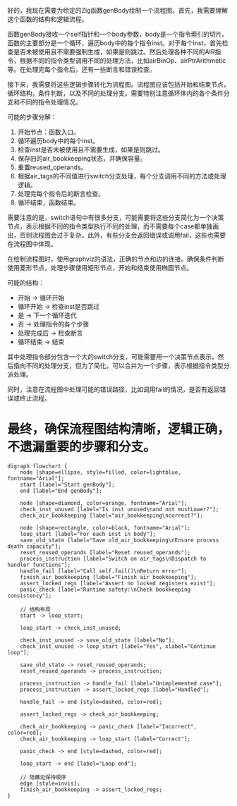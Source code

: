 好的，我现在需要为给定的Zig函数genBody绘制一个流程图。首先，我需要理解这个函数的结构和逻辑流程。

函数genBody接收一个self指针和一个body参数，body是一个指令索引的切片。函数的主要部分是一个循环，遍历body中的每个指令inst。对于每个inst，首先检查是否未被使用且不需要强制生成，如果是则跳过。然后处理各种不同的AIR指令，根据不同的指令类型调用不同的处理方法，比如airBinOp、airPtrArithmetic等。在处理完每个指令后，还有一些断言和错误检查。

接下来，我需要将这些逻辑步骤转化为流程图。流程图应该包括开始和结束节点，循环结构，条件判断，以及不同的处理分支。需要特别注意循环体内的各个条件分支和不同的指令处理情况。

可能的步骤分解：

1. 开始节点：函数入口。
2. 循环遍历body中的每个inst。
3. 检查inst是否未被使用且不需要生成，如果是则跳过。
4. 保存旧的air_bookkeeping状态，并确保容量。
5. 重置reused_operands。
6. 根据air_tags的不同值进行switch分支处理，每个分支调用不同的方法或处理逻辑。
7. 处理完每个指令后的断言检查。
8. 循环结束，函数结束。

需要注意的是，switch语句中有很多分支，可能需要将这些分支简化为一个决策节点，表示根据不同的指令类型执行不同的处理，而不需要每个case都单独画出，否则流程图会过于复杂。此外，有些分支会返回错误或调用fail，这些也需要在流程图中体现。

在绘制流程图时，使用graphviz的语法，正确的节点和边的连接。确保条件判断使用菱形节点，处理步骤使用矩形节点，开始和结束使用椭圆节点。

可能的结构：

- 开始 -> 循环开始
- 循环开始 -> 检查inst是否跳过
- 是 -> 下一个循环迭代
- 否 -> 处理指令的各个步骤
- 处理完成后 -> 检查断言
- 循环结束 -> 结束

其中处理指令部分包含一个大的switch分支，可能需要用一个决策节点表示，然后指向不同的处理分支，但为了简化，可以合并为一个步骤，表示根据指令类型分派处理。

同时，注意在流程图中处理可能的错误路径，比如调用fail的情况，是否有返回错误或终止流程。

最终，确保流程图结构清晰，逻辑正确，不遗漏重要的步骤和分支。
================================================
```graphviz
digraph flowchart {
    node [shape=ellipse, style=filled, color=lightblue, fontname="Arial"];
    start [label="Start genBody"];
    end [label="End genBody"];
    
    node [shape=diamond, color=orange, fontname="Arial"];
    check_inst_unused [label="Is inst unused\nand not mustLower?"];
    check_air_bookkeeping [label="air_bookkeeping\ncorrect?"];
    
    node [shape=rectangle, color=black, fontname="Arial"];
    loop_start [label="For each inst in body"];
    save_old_state [label="Save old_air_bookkeeping\nEnsure process death capacity"];
    reset_reused_operands [label="Reset reused_operands"];
    process_instruction [label="Switch on air_tags\nDispatch to handler functions"];
    handle_fail [label="Call self.fail()\nReturn error"];
    finish_air_bookkeeping [label="Finish air bookkeeping"];
    assert_locked_regs [label="Assert no locked registers exist"];
    panic_check [label="Runtime safety:\nCheck bookkeeping consistency"];
    
    // 结构布局
    start -> loop_start;
    
    loop_start -> check_inst_unused;
    
    check_inst_unused -> save_old_state [label="No"];
    check_inst_unused -> loop_start [label="Yes", xlabel="Continue loop"];
    
    save_old_state -> reset_reused_operands;
    reset_reused_operands -> process_instruction;
    
    process_instruction -> handle_fail [label="Unimplemented case"];
    process_instruction -> assert_locked_regs [label="Handled"];
    
    handle_fail -> end [style=dashed, color=red];
    
    assert_locked_regs -> check_air_bookkeeping;
    
    check_air_bookkeeping -> panic_check [label="Incorrect", color=red];
    check_air_bookkeeping -> loop_start [label="Correct"];
    
    panic_check -> end [style=dashed, color=red];
    
    loop_start -> end [label="Loop end"];
    
    // 隐藏边保持顺序
    edge [style=invis];
    finish_air_bookkeeping -> assert_locked_regs;
}
```